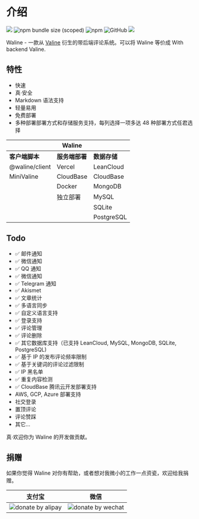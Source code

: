 # 介绍
![](https://img.shields.io/npm/v/@waline/vercel?color=critical&logo=npm&style=flat-square)
![npm bundle size (scoped)](https://img.shields.io/bundlephobia/minzip/@waline/client?style=flat-square&label=size)
![npm](https://img.shields.io/npm/dm/@waline/vercel?style=flat-square)
![GitHub](https://img.shields.io/github/license/lizheming/waline?style=flat-square)
[![](https://img.shields.io/badge/QQ-673663898-25bdff?logo=tencent-qq&style=flat-square)](https://qm.qq.com/cgi-bin/qm/qr?k=rPZvq_EBfwQa6QZX7sToVlhH49c6ed0R&jump_from=webapi)

Waline - 一款从 [Valine](https://valine.js.org) 衍生的带后端评论系统。可以将 Waline 等价成 With backend Valine.

## 特性

- 快速
- 真·安全
- Markdown 语法支持
- 轻量易用
- 免费部署
- 多种部署部署方式和存储服务支持，每列选择一项多达 48 种部署方式任君选择

|                | Waline     |            |
| -------------- | ---------- | ---------- |
| **客户端脚本**     | **服务端部署** | **数据存储**   |
| @waline/client | Vercel     | LeanCloud  |
| MiniValine     | CloudBase  | CloudBase  |
|                | Docker     | MongoDB    |
|                | 独立部署   | MySQL      |
|                |            | SQLite     |
|                |            | PostgreSQL |


## Todo

- ✅ 邮件通知
- ✅ 微信通知
- ✅ QQ 通知
- ✅ 微信通知
- ✅ Telegram 通知
- ✅ Akismet 
- ✅ 文章统计
- ✅ 多语言同步
- ✅ 自定义语言支持
- ✅ 登录支持
- ✅ 评论管理
- ✅ 评论删除
- ✅ 其它数据库支持（已支持 LeanCloud, MySQL, MongoDB, SQLite, PostgreSQL)
- ✅ 基于 IP 的发布评论频率限制
- ✅ 基于关键词的评论过滤限制
- ✅ IP 黑名单
- ✅ 重复内容检测
- ✅ CloudBase 腾讯云开发部署支持
- AWS, GCP, Azure 部署支持
- 社交登录
- 置顶评论
- 评论赞踩
- 其它...

真·欢迎你为 Waline 的开发做贡献。

## 捐赠

如果你觉得 Waline 对你有帮助，或者想对我微小的工作一点资瓷，欢迎给我捐赠。

|                                支付宝                                 |                                 微信                                  |
| :-------------------------------------------------------------------: | :-------------------------------------------------------------------: |
| ![donate by alipay](https://p5.ssl.qhimg.com/t013f422b5b319becbb.png) | ![donate by wechat](https://p4.ssl.qhimg.com/t0142965a40989b8d7a.png) |
